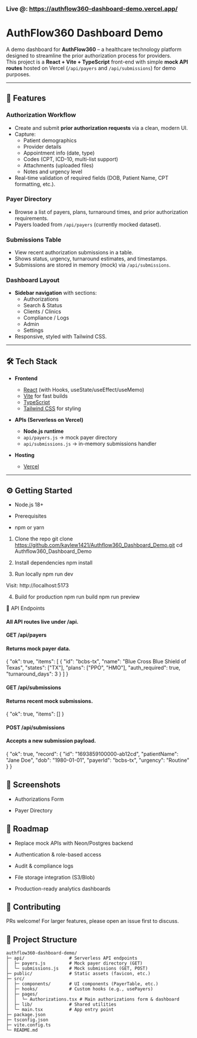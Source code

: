 ### Live @: https://authflow360-dashboard-demo.vercel.app/

# AuthFlow360 Dashboard Demo

A demo dashboard for **AuthFlow360** – a healthcare technology platform designed to streamline the prior authorization process for providers.  
This project is a **React + Vite + TypeScript** front-end with simple **mock API routes** hosted on Vercel (`/api/payers` and `/api/submissions`) for demo purposes.

---

## 🚀 Features

### Authorization Workflow
- Create and submit **prior authorization requests** via a clean, modern UI.
- Capture:
  - Patient demographics
  - Provider details
  - Appointment info (date, type)
  - Codes (CPT, ICD-10, multi-list support)
  - Attachments (uploaded files)
  - Notes and urgency level
- Real-time validation of required fields (DOB, Patient Name, CPT formatting, etc.).

### Payer Directory
- Browse a list of payers, plans, turnaround times, and prior authorization requirements.
- Payers loaded from `/api/payers` (currently mocked dataset).

### Submissions Table
- View recent authorization submissions in a table.
- Shows status, urgency, turnaround estimates, and timestamps.
- Submissions are stored in memory (mock) via `/api/submissions`.

### Dashboard Layout
- **Sidebar navigation** with sections:
  - Authorizations
  - Search & Status
  - Clients / Clinics
  - Compliance / Logs
  - Admin
  - Settings
- Responsive, styled with Tailwind CSS.

---

## 🛠️ Tech Stack

- **Frontend**
  - [React](https://react.dev/) (with Hooks, useState/useEffect/useMemo)
  - [Vite](https://vitejs.dev/) for fast builds
  - [TypeScript](https://www.typescriptlang.org/)
  - [Tailwind CSS](https://tailwindcss.com/) for styling

- **APIs (Serverless on Vercel)**
  - **Node.js runtime**
  - `api/payers.js` → mock payer directory
  - `api/submissions.js` → in-memory submissions handler

- **Hosting**
  - [Vercel](https://vercel.com/)

---



## ⚙️ Getting Started
- Node.js 18+

- Prerequisites

- npm or yarn

1. Clone the repo
git clone https://github.com/kaylew1421/Authflow360_Dashboard_Demo.git
cd Authflow360_Dashboard_Demo

2. Install dependencies
npm install

3. Run locally
npm run dev


Visit: http://localhost:5173

4. Build for production
npm run build
npm run preview

🔗 API Endpoints

#### All API routes live under /api.

#### GET /api/payers

#### Returns mock payer data.

{
  "ok": true,
  "items": [
    {
      "id": "bcbs-tx",
      "name": "Blue Cross Blue Shield of Texas",
      "states": ["TX"],
      "plans": ["PPO", "HMO"],
      "auth_required": true,
      "turnaround_days": 3
    }
  ]
}

#### GET /api/submissions

#### Returns recent mock submissions.

{ "ok": true, "items": [] }

#### POST /api/submissions

#### Accepts a new submission payload.

{
  "ok": true,
  "record": {
    "id": "1693859100000-ab12cd",
    "patientName": "Jane Doe",
    "dob": "1980-01-01",
    "payerId": "bcbs-tx",
    "urgency": "Routine"
  }
}

## 📸 Screenshots
- Authorizations Form

- Payer Directory

## 🧭 Roadmap

- Replace mock APIs with Neon/Postgres backend

- Authentication & role-based access

- Audit & compliance logs

- File storage integration (S3/Blob)

- Production-ready analytics dashboards

## 🤝 Contributing

PRs welcome!
For larger features, please open an issue first to discuss.

## 📂 Project Structure

```plaintext
authflow360-dashboard-demo/
├─ api/                 # Serverless API endpoints
│  ├─ payers.js         # Mock payer directory (GET)
│  └─ submissions.js    # Mock submissions (GET, POST)
├─ public/              # Static assets (favicon, etc.)
├─ src/
│  ├─ components/       # UI components (PayerTable, etc.)
│  ├─ hooks/            # Custom hooks (e.g., usePayers)
│  ├─ pages/
│  │  └─ Authorizations.tsx # Main authorizations form & dashboard
│  ├─ lib/              # Shared utilities
│  └─ main.tsx          # App entry point
├─ package.json
├─ tsconfig.json
├─ vite.config.ts
└─ README.md

